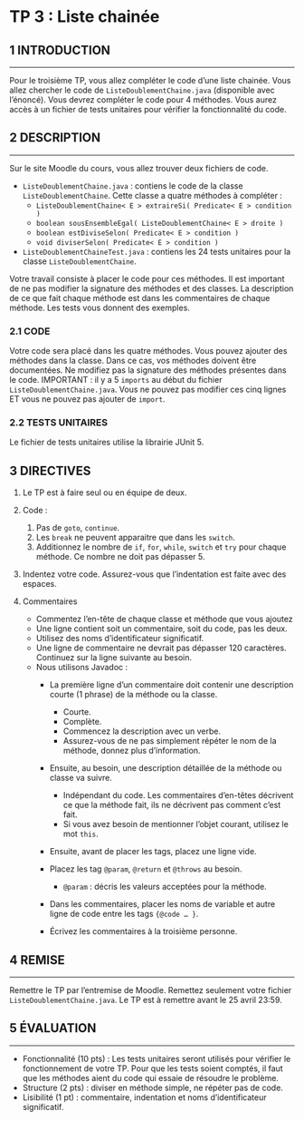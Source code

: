 # TP 3 : Liste chainée

## 1 INTRODUCTION

---
Pour le troisième TP, vous allez compléter le code d’une liste chainée. Vous allez chercher le code de
`ListeDoublementChaine.java` (disponible avec l’énoncé). Vous devrez compléter le code pour 4
méthodes. Vous aurez accès à un fichier de tests unitaires pour vérifier la fonctionnalité du code.

## 2 DESCRIPTION

---
Sur le site Moodle du cours, vous allez trouver deux fichiers de code.
- `ListeDoublementChaine.java` : contiens le code de la classe `ListeDoublementChaine`.
Cette classe a quatre méthodes à compléter :
  - `ListeDoublementChaine< E > extraireSi( Predicate< E > condition )`
  - `boolean sousEnsembleEgal( ListeDoublementChaine< E > droite )`
  - `boolean estDiviseSelon( Predicate< E > condition )`
  - `void diviserSelon( Predicate< E > condition )`
- `ListeDoublementChaineTest.java` : contiens les 24 tests unitaires pour la classe
`ListeDoublementChaine`.

Votre travail consiste à placer le code pour ces méthodes. Il est important de ne pas modifier la
signature des méthodes et des classes. La description de ce que fait chaque méthode est dans les
commentaires de chaque méthode. Les tests vous donnent des exemples.
### 2.1 CODE
Votre code sera placé dans les quatre méthodes. Vous pouvez ajouter des méthodes dans la classe.
Dans ce cas, vos méthodes doivent être documentées. Ne modifiez pas la signature des méthodes
présentes dans le code. IMPORTANT : il y a 5 `imports` au début du fichier
`ListeDoublementChaine.java`. Vous ne pouvez pas modifier ces cinq lignes ET vous ne pouvez
pas ajouter de `import`.
### 2.2 TESTS UNITAIRES
Le fichier de tests unitaires utilise la librairie JUnit 5.

## 3 DIRECTIVES
1. Le TP est à faire seul ou en équipe de deux.
2. Code :

   1. Pas de `goto`, `continue`.
   2. Les `break` ne peuvent apparaitre que dans les `switch`.
   3. Additionnez le nombre de `if`, `for`, `while`, `switch` et `try` pour chaque méthode. Ce
      nombre ne doit pas dépasser 5.
3. Indentez votre code. Assurez-vous que l’indentation est faite avec des espaces.
4. Commentaires
   - Commentez l’en-tête de chaque classe et méthode que vous ajoutez
   - Une ligne contient soit un commentaire, soit du code, pas les deux.
   - Utilisez des noms d’identificateur significatif.
   - Une ligne de commentaire ne devrait pas dépasser 120 caractères. Continuez sur la ligne
   suivante au besoin.
   - Nous utilisons Javadoc :
     - La première ligne d’un commentaire doit contenir une description courte (1 phrase)
     de la méthode ou la classe.
       - Courte.
       - Complète.
       - Commencez la description avec un verbe.
       - Assurez-vous de ne pas simplement répéter le nom de la méthode, donnez
       plus d’information.
       
     - Ensuite, au besoin, une description détaillée de la méthode ou classe va suivre.
       - Indépendant du code. Les commentaires d’en-têtes décrivent ce que la
       méthode fait, ils ne décrivent pas comment c’est fait.
       - Si vous avez besoin de mentionner l’objet courant, utilisez le mot `this`.
     - Ensuite, avant de placer les tags, placez une ligne vide.
     - Placez les tag `@param`, `@return` et `@throws` au besoin.
       - `@param` : décris les valeurs acceptées pour la méthode.
     - Dans les commentaires, placer les noms de variable et autre ligne de code entre les
       tags `{@code … }`.
     - Écrivez les commentaires à la troisième personne. 
   
## 4 REMISE

---
  Remettre le TP par l’entremise de Moodle. Remettez seulement votre fichier
  `ListeDoublementChaine.java`. Le TP est à remettre avant le 25 avril 23:59. 
  
## 5 ÉVALUATION

---

  - Fonctionnalité (10 pts) : Les tests unitaires seront utilisés pour vérifier le fonctionnement de
  votre TP. Pour que les tests soient comptés, il faut que les méthodes aient du code qui essaie de
  résoudre le problème.
  - Structure (2 pts) : diviser en méthode simple, ne répéter pas de code.
  - Lisibilité (1 pt) : commentaire, indentation et noms d’identificateur significatif.